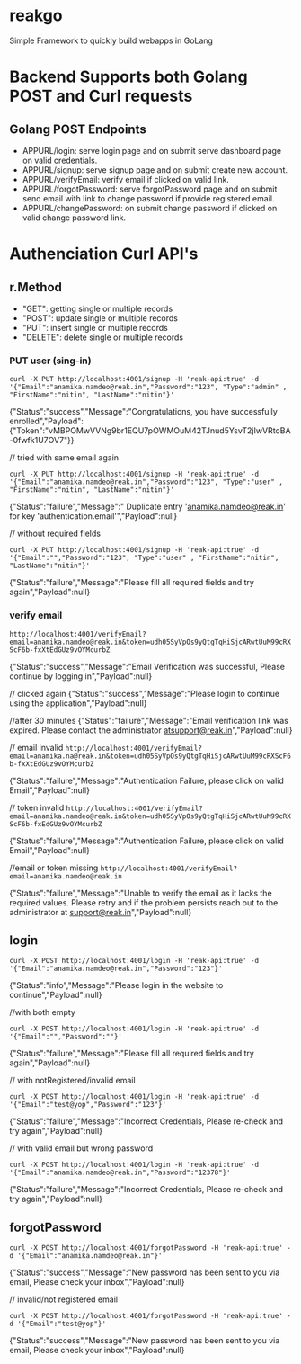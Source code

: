 # reakgo
Simple Framework to quickly build webapps in GoLang

# Backend Supports both Golang POST and Curl requests

## Golang POST Endpoints
* APPURL/login: 	serve login page and on submit serve dashboard page on valid credentials.
* APPURL/signup: 	serve signup page and on submit create new account.
* APPURL/verifyEmail: 	verify email if clicked on valid link.
* APPURL/forgotPassword:	serve forgotPassword page and on submit send email with link to change password if provide registered email. 
* APPURL/changePassword:	on submit change password if clicked on valid change password link.

# Authenciation Curl API's

## r.Method
* "GET": 	getting single or multiple records
* "POST": 	update single or multiple records
* "PUT": 	insert single or multiple records
* "DELETE":	delete single or multiple records	 


### PUT user (sing-in)
```
curl -X PUT http://localhost:4001/signup -H 'reak-api:true' -d '{"Email":"anamika.namdeo@reak.in","Password":"123", "Type":"admin" , "FirstName":"nitin", "LastName":"nitin"}'
```
{"Status":"success","Message":"Congratulations, you have successfully enrolled","Payload":{"Token":"vMBPOMwVVNg9br1EQU7pOWMOuM42TJnud5YsvT2jIwVRtoBA-0fwfk1U7OV7"}}


// tried with same email again
```
curl -X PUT http://localhost:4001/signup -H 'reak-api:true' -d '{"Email":"anamika.namdeo@reak.in","Password":"123", "Type":"user" , "FirstName":"nitin", "LastName":"nitin"}'
```
{"Status":"failure","Message":" Duplicate entry 'anamika.namdeo@reak.in' for key 'authentication.email'","Payload":null}

// without required fields

```
curl -X PUT http://localhost:4001/signup -H 'reak-api:true' -d '{"Email":"","Password":"123", "Type":"user" , "FirstName":"nitin", "LastName":"nitin"}'
```
{"Status":"failure","Message":"Please fill all required fields and try again","Payload":null}


### verify email

```http://localhost:4001/verifyEmail?email=anamika.namdeo@reak.in&token=udh05SyVpOs9yQtgTqHiSjcARwtUuM99cRXScF6b-fxXtEdGUz9vOYMcurbZ```

{"Status":"success","Message":"Email Verification was successful, Please continue by logging in","Payload":null}

// clicked again
{"Status":"success","Message":"Please login to continue using the application","Payload":null}

//after 30 minutes
{"Status":"failure","Message":"Email verification link was expired. Please contact the administrator atsupport@reak.in","Payload":null}

// email invalid
```http://localhost:4001/verifyEmail?email=anamika.na@reak.in&token=udh05SyVpOs9yQtgTqHiSjcARwtUuM99cRXScF6b-fxXtEdGUz9vOYMcurbZ```

{"Status":"failure","Message":"Authentication Failure, please click on valid Email","Payload":null}

// token invalid
```http://localhost:4001/verifyEmail?email=anamika.namdeo@reak.in&token=udh05SyVpOs9yQtgTqHiSjcARwtUuM99cRXScF6b-fxEdGUz9vOYMcurbZ```

{"Status":"failure","Message":"Authentication Failure, please click on valid Email","Payload":null}

//email or token missing
```http://localhost:4001/verifyEmail?email=anamika.namdeo@reak.in```

{"Status":"failure","Message":"Unable to verify the email as it lacks the required values. Please retry and if the problem persists reach out to the administrator at support@reak.in","Payload":null}


## login
```
curl -X POST http://localhost:4001/login -H 'reak-api:true' -d '{"Email":"anamika.namdeo@reak.in","Password":"123"}'
```

{"Status":"info","Message":"Please login in the website to continue","Payload":null}

//with both empty
```
curl -X POST http://localhost:4001/login -H 'reak-api:true' -d '{"Email":"","Password":""}'
```

{"Status":"failure","Message":"Please fill all required fields and try again","Payload":null}

// with notRegistered/invalid email
```
curl -X POST http://localhost:4001/login -H 'reak-api:true' -d '{"Email":"test@yop","Password":"123"}'
```

{"Status":"failure","Message":"Incorrect Credentials, Please re-check and try again","Payload":null}

// with valid email but wrong password
```
curl -X POST http://localhost:4001/login -H 'reak-api:true' -d '{"Email":"anamika.namdeo@reak.in","Password":"12378"}'
```

{"Status":"failure","Message":"Incorrect Credentials, Please re-check and try again","Payload":null}




## forgotPassword

```
curl -X POST http://localhost:4001/forgotPassword -H 'reak-api:true' -d '{"Email":"anamika.namdeo@reak.in"}'
```
{"Status":"success","Message":"New password has been sent to you via email, Please check your inbox","Payload":null}

// invalid/not registered email
```
curl -X POST http://localhost:4001/forgotPassword -H 'reak-api:true' -d '{"Email":"test@yop"}'
```
{"Status":"success","Message":"New password has been sent to you via email, Please check your inbox","Payload":null}













